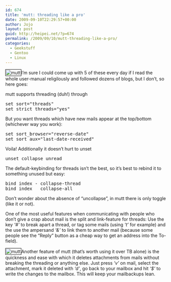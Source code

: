 ```yaml
---
id: 674
title: 'mutt: threading like a pro'
date: 2009-09-10T22:29:57+00:00
author: Jojo
layout: post
guid: http://heipei.net/?p=674
permalink: /2009/09/10/mutt-threading-like-a-pro/
categories:
  - Geekstuff
  - Gentoo
  - Linux
---
```

<img data-echo="/weblog/mutt_threads.png" alt="mutt" class="alignleft" style="border: 1px solid black; padding: 1px;" />I&#8217;m sure I could come up with 5 of these every day if I read the whole user-manual religilously and followed dozens of blogs, but I don&#8217;t, so here goes:
  
mutt supports threading (duh!) through

<pre>set sort="threads"
set strict_threads="yes"</pre>

But you want threads which have new mails appear at the top/bottom (whichever way you work):

<pre>set sort_browser="reverse-date"
set sort_aux="last-date-received"</pre>

Voila! Additionally it doesn&#8217;t hurt to unset

<pre>unset collapse_unread</pre>

The default-keybinding for threads isn&#8217;t the best, so it&#8217;s best to rebind it to something unused but easy:

<pre>bind index - collapse-thread
bind index _ collapse-all</pre>

Don&#8217;t wonder about the absence of &#8220;uncollapse&#8221;, in mutt there is only toggle (like it or not).
  
One of the most useful features when communicating with people who don&#8217;t give a crap about mail is the split and link-feature for threads: Use the key _&#8216;#&#8217;_ to break apart a thread, or tag some mails (using _&#8216;t&#8217;_ for example) and the use the ampersand _&#8216;&&#8217;_ to link them to another mail (because some people see the &#8220;Reply&#8221; button as a cheap way to get an address into the To-field).
  
<img data-echo="/weblog/mutt_delete_attachment.png" alt="mutt" class="aligncenter" style="border: 1px solid black; padding: 1px;" />Another feature of mutt (that&#8217;s worth using it over TB alone) is the quickness and ease with which it deletes attachments from mails without breaking the threading or anything else. Just press _&#8216;v&#8217;_ on mail, select the attachment, mark it deleted with _&#8216;d&#8217;_, go back to your mailbox and hit _&#8216;$&#8217;_ to write the changes to the mailbox. This will keep your mailbackups lean.
